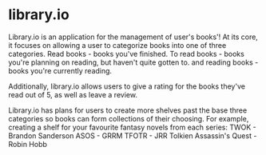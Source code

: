 # library.io

Library.io is an application for the management of user's books'! At its core, it focuses on allowing a user to categorize books into one of three categories.
Read books - books you've finished.
To read books - books you're planning on reading, but haven't quite gotten to.
and reading books - books you're currently reading.

Additionally,  library.io allows users to give a rating for the books they've read out of 5, as well as leave a review. 

Library.io has plans for users to create more shelves past the base three categories so books can form collections of their choosing.
For example, creating a shelf for your favourite fantasy novels from each series:
TWOK - Brandon Sanderson
ASOS - GRRM
TFOTR - JRR Tolkien
Assassin's Quest - Robin Hobb
